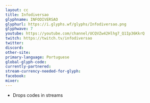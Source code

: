 ```yaml
---
layout: cc
title: Infodiversao
glyphname: INFODIVERSAO
glyphurl: https://i.glyphs.wf/glyphs/Infodiversao.png
glyphwave: 7
youtube: https://youtube.com/channel/UCQVZw42Hlhg7_Q1Ip36KkrQ
twitch: https://twitch.tv/infodiversao
twitter: 
discord: 
other-site: 
primary-language: Portuguese
global-glyph-code: 
currently-partnered: 
stream-currency-needed-for-glyph: 
facebook: 
mixer: 
---
```

* Drops codes in streams
